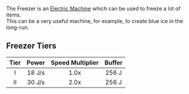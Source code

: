 The Freezer is an [Electric Machine](https://github.com/Slimefun/Slimefun4/wiki/Electric-Machines) which can be used to freeze a lot of items.  
This can be a very useful machine, for example, to create blue ice in the long-run.

## Freezer Tiers

| Tier | Power  | Speed Multiplier | Buffer |
|:----:|:------:|:----------------:|:------:|
|  I   | 18 J/s |       1.0x       | 256 J  |
|  II  | 30 J/s |       2.0x       | 256 J  |
